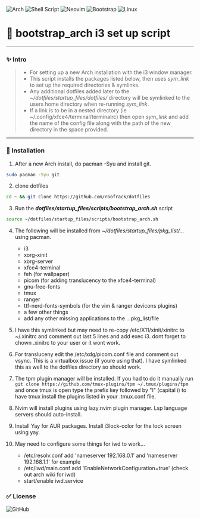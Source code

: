 ![Arch](https://img.shields.io/badge/Arch%20Linux-1793D1?logo=arch-linux&logoColor=fff&style=for-the-badge)
![Shell Script](https://img.shields.io/badge/shell_script-%23121011.svg?style=for-the-badge&logo=gnu-bash&logoColor=white)
![Neovim](https://img.shields.io/badge/NeoVim-%2357A143.svg?&style=for-the-badge&logo=neovim&logoColor=white)
![Bootstrap](https://img.shields.io/badge/bootstrap-%238511FA.svg?style=for-the-badge&logo=bootstrap&logoColor=white)
![Linux](https://img.shields.io/badge/Linux-FCC624?style=for-the-badge&logo=linux&logoColor=black)

# :shell: bootstrap_arch i3 set up script

---
### :sparkles: Intro

> - For setting up a new Arch installation with the i3 window manager.
> - This script installs the packages listed below, then uses _sym_link_ to set up the required directories & symlinks.
> - Any additional dotfiles added later to the _~/dotfiles/startup_files/dotfiles/_ directory will be symlinked to the users home directory when re-running _sym_link_.
> - If a link is to be in a nested directory (ie ~/.config/xfce4/terminal/terminalrc) then open _sym_link_ and add the name of the config file along with the path of the new directory in the space provided.
---

### :wrench: Installation

1.  After a new Arch install, do pacman -Syu and install git.  

```sh
sudo pacman -Syu git
```

2.  clone dotfiles

```sh
cd ~ && git clone https://github.com/roofrack/dotfiles
```

3.  Run the **_dotfiles/startup_files/scripts/bootstrap_arch.sh_** script
```sh
source ~/dotfiles/startup_files/scripts/bootstrap_arch.sh
```

4.  The following will be installed from _~/dotfiles/startup_files/pkg_list/..._ using pacman.

    - i3
    - xorg-xinit
    - xorg-server
    - xfce4-terminal
    - feh (for wallpaper)
    - picom (for adding translucency to the xfce4-terminal)
    - gnu-free-fonts
    - tmux
    - ranger
    - ttf-nerd-fonts-symbols (for the vim & ranger devicons plugins)
    - a few other things
    - add any other missing applications to the ...pkg_list/file

5.  I have this symlinked but may need to re-copy /etc/X11/xinit/xinitrc to
    ~/.xinitrc and comment out last 5 lines and add exec i3. dont forget to
    chown .xinitrc to your user or it wont work.

6.  For transluceny edit the /etc/xdg/picom.conf file and comment out vsync. This is a
    virtualbox issue (if youre using that). I have symlinked this as well to the dotfiles directory so should work.

7.  The tpm plugin manager will be installed. If you had to do it manually run  
    `git clone https://github.com/tmux-plugins/tpm ~/.tmux/plugins/tpm` and once tmux is open type the prefix key
    followed by "I" (capital i) to have tmux install the plugins listed in your .tmux.conf file.

8.  Nvim will install plugins using lazy.nvim plugin manager. Lsp language servers should auto-install.

9.  Install Yay for AUR packages. Install i3lock-color for the lock screen using yay.

10. May need to configure some things for iwd to work...

    - /etc/resolv.conf add 'nameserver 192.168.0.1' and 'nameserver 192.168.1.1' for example
    - /etc/iwd/main.conf add 'EnableNetworkConfiguration=true' (check out arch wiki for iwd)
    - start/enable iwd.service

### :white_check_mark: License

![GitHub](https://img.shields.io/github/license/roofrack/dotfiles)

